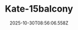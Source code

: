 ---
title: "Kate-15balcony"
description: ""
image: "/uploads/photos/1761814566556-Kate-15balcony.webp"
display: "/uploads/photos/1761814566556-Kate-15balcony-display.webp"
thumbnail: "/uploads/photos/1761814566556-Kate-15balcony-thumb.webp"
width: 7360
height: 4912
featured: true
date: 2025-10-30T08:56:06.558Z
order: 0
---